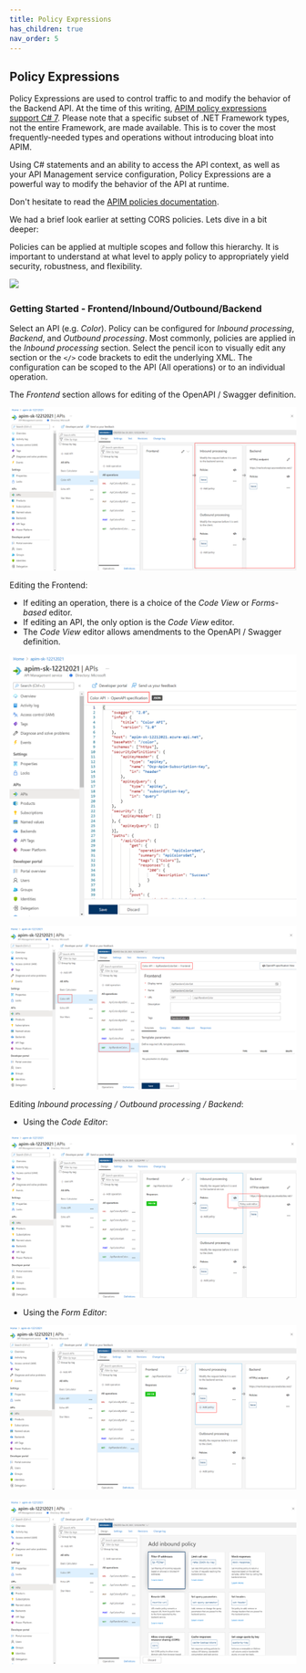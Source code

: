 ```yaml
---
title: Policy Expressions
has_children: true
nav_order: 5
---
```



## Policy Expressions

Policy Expressions are used to control traffic to and modify the behavior of the Backend API. At the time of this writing, [APIM policy expressions support C# 7](https://docs.microsoft.com/en-us/azure/api-management/api-management-policy-expressions). Please note that a specific subset of .NET Framework types, not the entire Framework, are made available. This is to cover the most frequently-needed types and operations without introducing bloat into APIM.  

Using C# statements and an ability to access the API context, as well as your API Management service configuration, Policy Expressions are a powerful way to modify the behavior of the API at runtime.

Don't hesitate to read the [APIM policies documentation](https://docs.microsoft.com/en-us/azure/api-management/api-management-policies).

We had a brief look earlier at setting CORS policies. Lets dive in a bit deeper:

Policies can be applied at multiple scopes and follow this hierarchy. It is important to understand at what level to apply policy to appropriately yield security, robustness, and flexibility.

![](../../assets/images/apim-policy-scopes.png)


### Getting Started - Frontend/Inbound/Outbound/Backend

Select an API (e.g. *Color*). Policy can be configured for *Inbound processing*, *Backend*, and *Outbound processing*. Most commonly, policies are applied in the *Inbound processing* section. Select the pencil icon to visually edit any section or the `</>` code brackets to edit the underlying XML. The configuration can be scoped to the API (All operations) or to an individual operation.

The *Frontend* section allows for editing of the OpenAPI / Swagger definition.

![](../../assets/images/APIMPolicyEditor.png)

Editing the Frontend:
  - If editing an operation, there is a choice of the *Code View* or *Forms-based* editor.
  - If editing an API, the only option is the *Code View* editor.
  - The *Code View* editor allows amendments to the OpenAPI / Swagger definition.

![](../../assets/images/APIMFrontendCodeEditor.png)

![](../../assets/images/APIMFrontendFormEditor.png)

Editing *Inbound processing / Outbound processing / Backend*:

- Using the *Code Editor*:

![](../../assets/images/APIMInboundCodeEditor.png)

- Using the *Form Editor*:

![](../../assets/images/APIMInboundProcessing.png)

![](../../assets/images/APIMInboundFormEditor.png)
